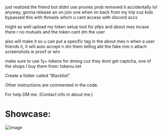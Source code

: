 just realized the friend bot didnt use proxies prob removed it accidentally lol anyway, gonna release an on join one when im back from my trip cuz kids bypassed this with threads which u cant access with discord accs


might as well upload my token setup tool for pfps and about mes incase there r no mutuals and the token cant dm the user


also will make it so u can put a specific tag in the about mes n when a user friends it, it will auto accept n dm them telling abt the fake mm n attach screenshots w proof or wtv


make sure to use 1y+ tokens for dming cuz they dont get captcha, one of the shops I buy them from: tokenu.net



Create a folder called "Blacklist".

Other instructions are commented in the code.

For help DM me. (Contact info in about me.)

# Showcase:

![image](https://user-images.githubusercontent.com/109295864/205504230-e1a55358-1d0d-467f-9352-10850b5ae837.png)
